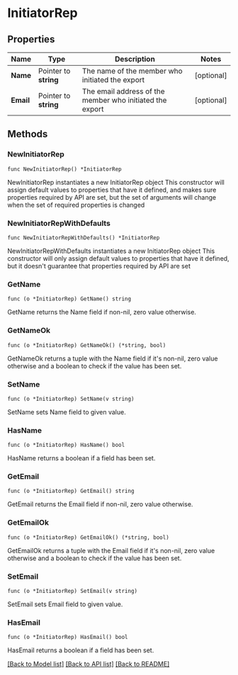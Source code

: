 # InitiatorRep

## Properties

Name | Type | Description | Notes
------------ | ------------- | ------------- | -------------
**Name** | Pointer to **string** | The name of the member who initiated the export | [optional] 
**Email** | Pointer to **string** | The email address of the member who initiated the export | [optional] 

## Methods

### NewInitiatorRep

`func NewInitiatorRep() *InitiatorRep`

NewInitiatorRep instantiates a new InitiatorRep object
This constructor will assign default values to properties that have it defined,
and makes sure properties required by API are set, but the set of arguments
will change when the set of required properties is changed

### NewInitiatorRepWithDefaults

`func NewInitiatorRepWithDefaults() *InitiatorRep`

NewInitiatorRepWithDefaults instantiates a new InitiatorRep object
This constructor will only assign default values to properties that have it defined,
but it doesn't guarantee that properties required by API are set

### GetName

`func (o *InitiatorRep) GetName() string`

GetName returns the Name field if non-nil, zero value otherwise.

### GetNameOk

`func (o *InitiatorRep) GetNameOk() (*string, bool)`

GetNameOk returns a tuple with the Name field if it's non-nil, zero value otherwise
and a boolean to check if the value has been set.

### SetName

`func (o *InitiatorRep) SetName(v string)`

SetName sets Name field to given value.

### HasName

`func (o *InitiatorRep) HasName() bool`

HasName returns a boolean if a field has been set.

### GetEmail

`func (o *InitiatorRep) GetEmail() string`

GetEmail returns the Email field if non-nil, zero value otherwise.

### GetEmailOk

`func (o *InitiatorRep) GetEmailOk() (*string, bool)`

GetEmailOk returns a tuple with the Email field if it's non-nil, zero value otherwise
and a boolean to check if the value has been set.

### SetEmail

`func (o *InitiatorRep) SetEmail(v string)`

SetEmail sets Email field to given value.

### HasEmail

`func (o *InitiatorRep) HasEmail() bool`

HasEmail returns a boolean if a field has been set.


[[Back to Model list]](../README.md#documentation-for-models) [[Back to API list]](../README.md#documentation-for-api-endpoints) [[Back to README]](../README.md)


